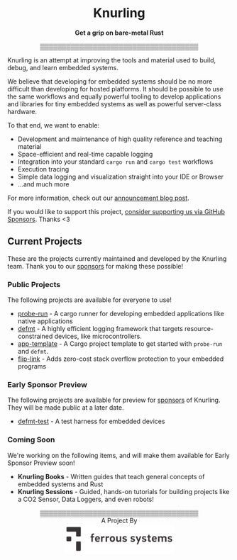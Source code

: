 <h1 align="center">Knurling</h1>
<div align="center">
  <strong>Get a grip on bare-metal Rust</strong>

  ▒▒▒▒▒▒▒▒▒▒▒▒▒▒▒▒▒▒▒▒▒▒▒▒▒▒▒▒▒▒▒▒▒▒▒▒
</div>

Knurling is an attempt at improving the tools and material used to build, debug, and learn embedded systems.

We believe that developing for embedded systems should be no more difficult than developing for hosted platforms. It should be possible to use the same workflows and equally powerful tooling to develop applications and libraries for tiny embedded systems as well as powerful server-class hardware.

To that end, we want to enable:

* Development and maintenance of high quality reference and teaching material
* Space-efficient and real-time capable logging
* Integration into your standard `cargo run` and `cargo test` workflows
* Execution tracing
* Simple data logging and visualization straight into your IDE or Browser
* ...and much more

For more information, check out our [announcement blog post].

[announcement blog post]: https://ferrous-systems.com/blog/knurling-rs/

If you would like to support this project, [consider supporting us via GitHub Sponsors][sponsor]. Thanks <3

[sponsor]: https://github.com/sponsors/knurling-rs

## Current Projects

These are the projects currently maintained and developed by the Knurling team. Thank you to our [sponsors][sponsor] for making these possible!

### Public Projects

The following projects are available for everyone to use!

* [probe-run](https://github.com/knurling-rs/probe-run) - A cargo runner for developing embedded applications like native applications
* [defmt](https://github.com/knurling-rs/defmt) - A highly efficient logging framework that targets resource-constrained devices, like microcontrollers.
* [app-template](https://github.com/knurling-rs/app-template) - A Cargo project template to get started with `probe-run` and `defmt`.
* [flip-link](https://github.com/knurling-rs/flip-link) - Adds zero-cost stack overflow protection to your embedded programs

### Early Sponsor Preview

The following projects are available for preview for [sponsors][sponsor] of Knurling. They will be made public at a later date.

* [defmt-test](https://github.com/knurling-rs/defmt-test) - A test harness for embedded devices

### Coming Soon

We're working on the following items, and will make them available for Early Sponsor Preview soon!

* **Knurling Books** - Written guides that teach general concepts of embedded systems and Rust
* **Knurling Sessions** - Guided, hands-on tutorials for building projects like a CO2 Sensor, Data Loggers, and even robots!

<div align="center">
  ▒▒▒▒▒▒▒▒▒▒▒▒▒▒▒▒▒▒▒▒▒▒▒▒▒▒▒▒▒▒▒▒▒▒▒▒
</div>

<div align="center">A Project By</div>
<div align="center">
    <a href="https://ferrous-systems.com/"><img src="img/ferrous-logo.png" width="250" alt="Ferrous Systems"></a>
</div>
